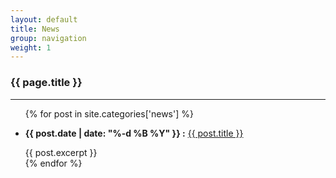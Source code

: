```yaml
---
layout: default
title: News
group: navigation
weight: 1
---
```


### {{ page.title }}
***

<ul class="list-group">
  {% for post in site.categories['news'] %}
    <li class="list-group-item">
      <p>
        <strong>{{ post.date | date: "%-d %B %Y" }} :</strong>
        <a href="{{ site.baseurl }}{{ post.url }}">{{ post.title }}</a>
      </p>
      {{ post.excerpt }}
    </li>
  {% endfor %}
</ul>
